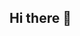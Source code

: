 ## Hi there 👋

<!--
**EsparenZa/EsparenZa** is a ✨ _special_ ✨ repository because its `README.md` (this file) appears on your GitHub profile.
I'm Akanksha!
🔹 Frontend Developer (React.js, Next.js, TypeScript, JavaScript)
🔹 Learning Backend (Node.js, Express, MongoDB, Docker)
🔹 Passionate about building scalable, user-friendly web apps

💻 Tech Stack:
Frontend: React.js, Next.js, TypeScript, JavaScript, TailwindCSS
Backend (Learning): Node.js, Express, MongoDB
Tools & DevOps: Docker, Git, Postman, Vercel

📌 Currently Working On:
A full-stack project to solidify my backend skills
Learning Angular to expand my frontend expertise

🎯 Next Goals:
Build a production-ready MERN stack app
Contribute to open source

📬 Connect with Me:
<p align="left">
  <a href="[your-linkedin-link](https://www.linkedin.com/in/akanksha-m-724855260?utm_source=share&utm_campaign=share_via&utm_content=profile&utm_medium=ios_app)"><img src="https://img.shields.io/badge/LinkedIn-blue?style=flat&logo=linkedin"></a>
  <a href="[your-instagram-link](https://www.instagram.com/esparenzaka?igsh=MXY3ZGZuZDIxbzBwdw%3D%3D&utm_source=qr)"><img src="https://img.shields.io/badge/Instagram-E4405F?style=flat&logo=instagram&logoColor=white"></a>
</p>

